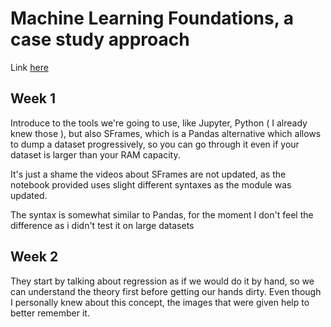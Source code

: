 # Machine Learning Foundations, a case study approach

Link [here](https://www.coursera.org/learn/ml-foundations)

## Week 1

Introduce to the tools we're going to use, like Jupyter, Python ( I already knew those ), but also SFrames, which is a Pandas alternative which allows to dump a dataset progressively, so you can go through it even if your dataset is larger than your RAM capacity.

It's just a shame the videos about SFrames are not updated, as the notebook provided uses slight different syntaxes as the module was updated.

The syntax is somewhat similar to Pandas, for the moment I don't feel the difference as i didn't test it on large datasets

## Week 2

They start by talking about regression as if we would do it by hand, so we can understand the theory first before getting our hands dirty. Even though I personally knew about this concept, the images that were given help to better remember it.

